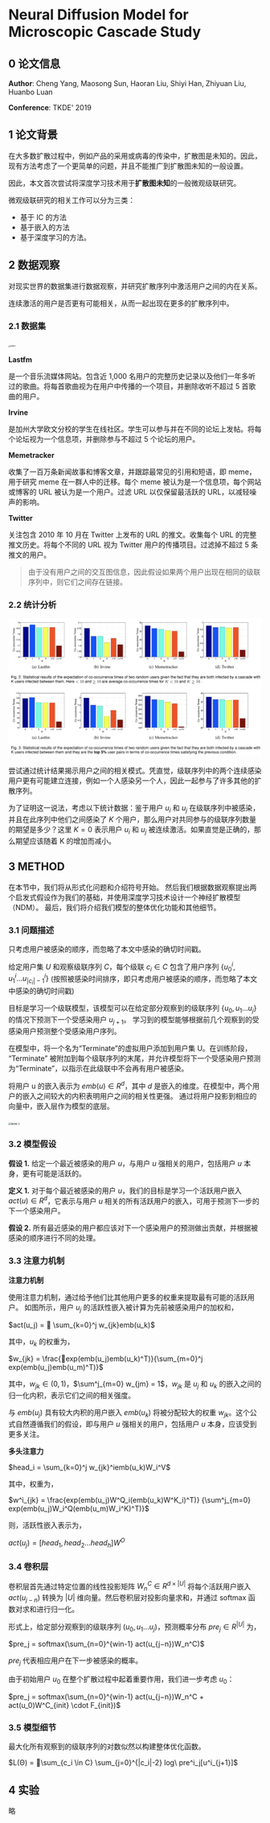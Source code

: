 # Neural Diffusion Model for Microscopic Cascade Study

## 0 论文信息

**Author**: Cheng Yang, Maosong Sun, Haoran Liu, Shiyi Han, Zhiyuan Liu, Huanbo Luan

**Conference**: TKDE' 2019



## 1 论文背景

在大多数扩散过程中，例如产品的采用或病毒的传染中，扩散图是未知的。因此，现有方法考虑了一个更简单的问题，并且不能推广到扩散图未知的一般设置。

因此，本文首次尝试将深度学习技术用于**扩散图未知**的一般微观级联研究。

微观级联研究的相关工作可以分为三类：

- 基于 IC 的方法
- 基于嵌入的方法
- 基于深度学习的方法。



## 2 数据观察

对现实世界的数据集进行数据观察，并研究扩散序列中激活用户之间的内在关系。

连续激活的用户是否更有可能相关，从而一起出现在更多的扩散序列中。

### 2.1 数据集

 <img src="../NDM-1.png" alt="NDM-1" style="zoom:25%;" />

**Lastfm**

是一个音乐流媒体网站。包含近 1,000 名用户的完整历史记录以及他们一年多听过的歌曲。将每首歌曲视为在用户中传播的一个项目，并删除收听不超过 5 首歌曲的用户。

**Irvine** 

是加州大学欧文分校的学生在线社区。学生可以参与并在不同的论坛上发帖。将每个论坛视为一个信息项，并删除参与不超过 5 个论坛的用户。

**Memetracker**

收集了一百万条新闻故事和博客文章，并跟踪最常见的引用和短语，即 meme，用于研究 meme 在一群人中的迁移。每个 meme 被认为是一个信息项，每个网站或博客的 URL 被认为是一个用户。过滤 URL 以仅保留最活跃的 URL，以减轻噪声的影响。

**Twitter**

关注包含 2010 年 10 月在 Twitter 上发布的 URL 的推文。收集每个 URL 的完整推文历史。将每个不同的 URL 视为 Twitter 用户的传播项目。过滤掉不超过 5 条推文的用户。



> 由于没有用户之间的交互图信息，因此假设如果两个用户出现在相同的级联序列中，则它们之间存在链接。

 

### 2.2 统计分析

![NDM-2](./NDM-2.png)

尝试通过统计结果揭示用户之间的相关模式。凭直觉，级联序列中的两个连续感染用户更有可能建立连接，例如一个人感染另一个人，因此一起参与了许多其他的扩散序列。

为了证明这一说法，考虑以下统计数据：鉴于用户 $u_i$ 和 $u_j$ 在级联序列中被感染，并且在此序列中他们之间感染了 $K$ 个用户，那么用户对共同参与的级联序列数量的期望是多少？这里 $K = 0$ 表示用户 $u_i$ 和 $u_j$ 被连续激活。如果直觉是正确的，那么期望应该随着 K 的增加而减小。



## 3 METHOD

在本节中，我们将从形式化问题和介绍符号开始。 然后我们根据数据观察提出两个启发式假设作为我们的基础，并使用深度学习技术设计一个神经扩散模型（NDM）。 最后，我们将介绍我们模型的整体优化功能和其他细节。



### 3.1 问题描述

只考虑用户被感染的顺序，而忽略了本文中感染的确切时间戳。

给定用户集 $U$ 和观察级联序列 $C$，每个级联 $c_i \in C$ 包含了用户序列 $\{ u_0^i, u_1^i...u_{|c_i|-1}^i \}$ (按照被感染时间排序，即只考虑用户被感染的顺序，而忽略了本文中感染的确切时间戳)

目标是学习一个级联模型，该模型可以在给定部分观察到的级联序列 $\{u_0 , u_1...u_j\}$ 的情况下预测下一个受感染用户 $u_{j+1}$。 学习到的模型能够根据前几个观察到的受感染用户预测整个受感染用户序列。

在模型中，将一个名为“Terminate”的虚拟用户添加到用户集 U。在训练阶段， “Terminate” 被附加到每个级联序列的末尾，并允许模型将下一个受感染用户预测为“Terminate”，以指示在此级联中不会再有用户被感染。

将用户 u 的嵌入表示为 $emb(u) \in R^d$，其中 $d$ 是嵌入的维度。在模型中，两个用户的嵌入之间较大的内积表明用户之间的相关性更强。 通过将用户投影到相应的向量中，嵌入层作为模型的底层。

 <img src="../NDM-3.png" alt="NDM-3" style="zoom:35%;" />



### 3.2 模型假设

**假设 1.**  给定一个最近被感染的用户 $u$，与用户 $u$ 强相关的用户，包括用户 $u$ 本身，更有可能是活跃的。

**定义 1.**  对于每个最近被感染的用户 $u$，我们的目标是学习一个活跃用户嵌入 $act(u) \in  R^d$，它表示与用户 $u$ 相关的所有活跃用户的嵌入，可用于预测下一步的下一个感染用户。

**假设 2.**  所有最近感染的用户都应该对下一个感染用户的预测做出贡献，并根据被感染的顺序进行不同的处理。



### 3.3 注意力机制

**注意力机制**

使用注意力机制，通过给予他们比其他用户更多的权重来提取最有可能的活跃用户。 如图所示，用户 $u_j$ 的活跃性嵌入被计算为先前被感染用户的加权和，

$act(u_j) = 􏰂 \sum_{k=0}^j w_{jk}emb(u_k)$

其中，$u_k$ 的权重为，

$w_{jk} = \frac{􏰁exp(emb(u_j)emb(u_k)^T)}{\sum_{m=0}^j exp(emb(u_j)emb(u_m)^T)}$

其中，$w_{jk} \in (0, 1)$，$\sum^j_{m=0} w_{jm} = 1$，$w_{jk}$ 是 $u_j$ 和 $u_k$ 的嵌入之间的归一化内积，表示它们之间的相关强度。

与 $emb(u_j)$ 具有较大内积的用户嵌入 $emb(u_k)$ 将被分配较大的权重 $w_{jk}$。这个公式自然遵循我们的假设，即与用户 $u$ 强相关的用户，包括用户 $u$ 本身，应该受到更多关注。

**多头注意力**

$head_i = \sum_{k=0}^j w_{jk}^iemb(u_k)W_i^V$

其中，权重为，

$w^i_{jk} = \frac{exp(emb(u_j)W^Q_i(emb(u_k)W^K_i)^T)} {\sum^j_{m=0} exp(emb(u_j)W_i^Q(emb(u_m)W_i^K)^T)}$

则，活跃性嵌入表示为，

$act(u_j) = [head_1,head_2 ...head_h]W^O$



### 3.4 卷积层

卷积层首先通过特定位置的线性投影矩阵 $W_n^C \in R^{d \times |U|}$ 将每个活跃用户嵌入 $act(u_{j-n})$ 转换为 $|U|$ 维向量。然后卷积层对投影向量求和，并通过 softmax 函数对求和进行归一化。

形式上，给定部分观察到的级联序列 $(u_0, u_1 ... u_j)$，预测概率分布 $pre_j \in R^{|U|}$ 为，

$pre_j = softmax(\sum_{n=0}^{win-1} act(u_{j−n})W_n^C)$

$pre_j$ 代表相应用户在下一步被感染的概率。

由于初始用户 $u_0$ 在整个扩散过程中起着重要作用，我们进一步考虑 $u_0$：

$pre_j = softmax(\sum_{n=0}^{win-1} act(u_{j−n})W_n^C + act(u_0)W^C_{init} \cdot F_{init})$



### 3.5 模型细节

最大化所有观察到的级联序列的对数似然以构建整体优化函数。

$L(Θ) = 􏰂\sum_{c_i \in C} \sum_{j=0}^{|c_i|-2} log\ pre^i_j[u^i_{j+1}]$



## 4 实验

略